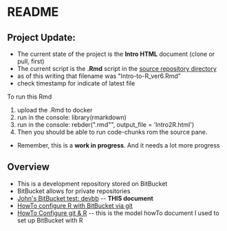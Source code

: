 # README

## Project Update:
* The current state of the project is the **Intro HTML** document (clone or pull, first)
* The current script is the **.Rmd** script in the [source repository directory](https://bitbucket.org/libjohn/devbb/src/244d0d799157791fd4f9dcc9dd10fe1f884fbaa7?at=master)
 * as of this writing that filename was "Intro-to-R_ver6.Rmd"
 * check timestamp for indicate of latest file

To run this Rmd
1. upload the .Rmd to docker
2. run in the console:  library(rmarkdown)
3. run in the console:  rebder("<latestFilename>.rmd"", output_file = 'Intro2R.html')
4. Then you should be able to run code-chunks rom the source pane.

* Remember, this is a **work in progress**.  And it needs a lot more progress


## Overview
* This is a development repository stored on BitBucket
* BitBucket allows for private repositories
* [John's BitBucket test: devbb](https://bitbucket.org/libjohn/devbb) -- **THIS document**
* [HowTo configure R with BitBucket via git](cofigure_R_with_bitBucket_via_git-HOWTO.md)
* [HowTo Configure git & R](https://www.r-bloggers.com/rstudio-and-github/) -- this is the model howTo document I used to set up BitBucket with R

